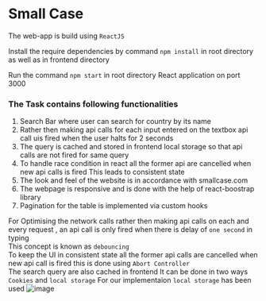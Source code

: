 # Small Case
The web-app is build using  `ReactJS` 

Install the require dependencies by command `npm install` in root directory as well as in frontend directory

Run the command `npm start` in root directory  React application on port 3000
### The Task contains following functionalities
<ol>
 <li>Search Bar where user can search for country by its name</li>
 <li>Rather then making api calls for each input entered on the textbox api call uis fired when the user halts for 2 seconds</li>
 <li>The query is cached and stored in frontend local storage so that api calls are not fired for same query</li>
 <li>To handle race condition in react all the former api are cancelled when new api calls is fired This leads to consistent state</li>
 <li>The look and feel of the website is in accordance with smallcase.com</li>
 <li>The webpage is responsive and is done with the help of react-boostrap library</li>
 <li>Pagination for the table is implemented via custom hooks</li>
</ol>

For Optimising the network calls rather then making api calls on each and every request , an api call is only fired when there is delay of  `one second` in typing 
<br/>
This concept is known as  `debouncing`
<br/>
To keep the UI in consistent state all the former api calls are cancelled when new api call is fired this is done using `Abort Controller`
<br/>
The search query are also cached in frontend It can be done in two ways `Cookies` and `local storage` For our implementaion `local storage` has been used
![image](https://user-images.githubusercontent.com/64774218/178158390-99da4d8b-6d4c-4282-b9ca-d6d6ca080f54.png)
